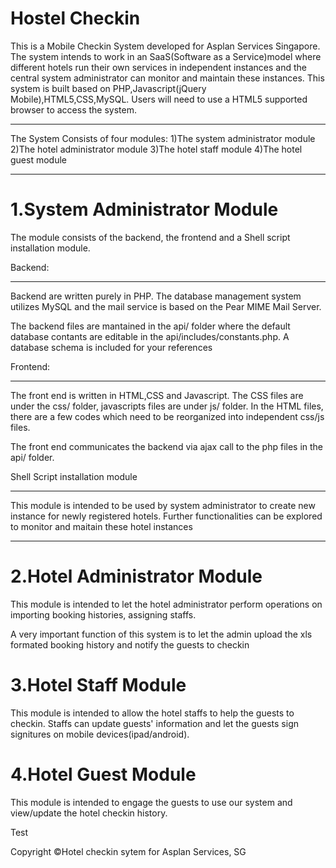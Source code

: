 Hostel Checkin
==============
This is a Mobile Checkin System developed for Asplan Services Singapore.
The system intends to work in an SaaS(Software as a Service)model where different hotels run their own services in independent instances and the central system administrator can monitor and maintain these instances.
This system is built based on PHP,Javascript(jQuery Mobile),HTML5,CSS,MySQL. Users will need to use a HTML5 supported browser to access the system.
______________
The System Consists of four modules: 
1)The system administrator module
2)The hotel administrator module
3)The hotel staff module
4)The hotel guest module
______________
1.System Administrator Module
===============
The module consists of the backend, the frontend and a Shell script installation module.

Backend:
______________
Backend are written purely in PHP. The database management system utilizes MySQL and the mail service is based on the Pear MIME Mail Server.

The backend files are mantained in the api/ folder where the default database contants are editable in the api/includes/constants.php.
A database schema is included for your references

Frontend:
______________
The front end is written in HTML,CSS and Javascript. The CSS files are under the css/ folder, javascripts files are under js/ folder.
In the HTML files, there are a few codes which need to be reorganized into independent css/js files.

The front end communicates the backend via ajax call to the php files in the api/ folder.

Shell Script installation module
_______________
This module is intended to be used by system administrator to create new instance for newly registered hotels. Further functionalities can be explored to monitor and maitain these hotel instances

_______________
2.Hotel Administrator Module
===============
This module is intended to let the hotel administrator perform operations on importing booking histories, assigning staffs.

A very important function of this system is to let the admin upload the xls formated booking history and notify the guests to checkin

3.Hotel Staff Module
===============
This module is intended to allow the hotel staffs to help the guests to checkin. Staffs can update guests' information and let the guests sign signitures on mobile devices(ipad/android).

4.Hotel Guest Module
===============
This module is intended to engage the guests to use our system and view/update the hotel checkin history.

Test

Copyright &copy;Hotel checkin sytem for Asplan Services, SG
